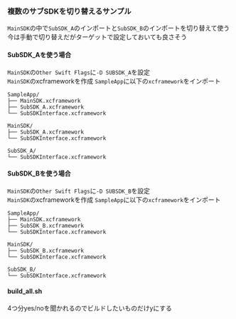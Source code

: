 ### 複数のサブSDKを切り替えるサンプル
`MainSDK`の中で`SubSDK_A`のインポートと`SubSDK_B`のインポートを切り替えて使う  
今は手動で切り替えだがターゲットで設定しておいても良さそう

#### SubSDK_Aを使う場合
`MainSDK`の`Other Swift Flags`に`-D SUBSDK_A`を設定  
`MainSDK`のxcframeworkを作成
`SampleApp`に以下の`xcframework`をインポート
```
SampleApp/
├── MainSDK.xcframework
├── SubSDK_A.xcframework
└── SubSDKInterface.xcframework

MainSDK/
├── SubSDK_A.xcframework
└── SubSDKInterface.xcframework

SubSDK_A/
└── SubSDKInterface.xcframework
```

#### SubSDK_Bを使う場合
`MainSDK`の`Other Swift Flags`に`-D SUBSDK_B`を設定  
`MainSDK`のxcframeworkを作成
`SampleApp`に以下の`xcframework`をインポート
```
SampleApp/
├── MainSDK.xcframework
├── SubSDK_B.xcframework
└── SubSDKInterface.xcframework

MainSDK/
├── SubSDK_B.xcframework
└── SubSDKInterface.xcframework

SubSDK_B/
└── SubSDKInterface.xcframework
```

#### build_all.sh
4つ分yes/noを聞かれるのでビルドしたいものだけyにする
